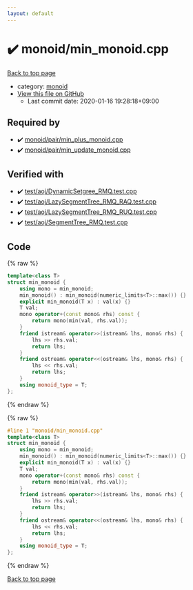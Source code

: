 ```yaml
---
layout: default
---
```


<!-- mathjax config similar to math.stackexchange -->
<script type="text/javascript" async
  src="https://cdnjs.cloudflare.com/ajax/libs/mathjax/2.7.5/MathJax.js?config=TeX-MML-AM_CHTML">
</script>
<script type="text/x-mathjax-config">
  MathJax.Hub.Config({
    TeX: { equationNumbers: { autoNumber: "AMS" }},
    tex2jax: {
      inlineMath: [ ['$','$'] ],
      processEscapes: true
    },
    "HTML-CSS": { matchFontHeight: false },
    displayAlign: "left",
    displayIndent: "2em"
  });
</script>

<script type="text/javascript" src="https://cdnjs.cloudflare.com/ajax/libs/jquery/3.4.1/jquery.min.js"></script>
<script src="https://cdn.jsdelivr.net/npm/jquery-balloon-js@1.1.2/jquery.balloon.min.js" integrity="sha256-ZEYs9VrgAeNuPvs15E39OsyOJaIkXEEt10fzxJ20+2I=" crossorigin="anonymous"></script>
<script type="text/javascript" src="../../assets/js/copy-button.js"></script>
<link rel="stylesheet" href="../../assets/css/copy-button.css" />


# :heavy_check_mark: monoid/min_monoid.cpp

<a href="../../index.html">Back to top page</a>

* category: <a href="../../index.html#c3437aaac8e99d51d51e80f390e49b05">monoid</a>
* <a href="{{ site.github.repository_url }}/blob/master/monoid/min_monoid.cpp">View this file on GitHub</a>
    - Last commit date: 2020-01-16 19:28:18+09:00




## Required by

* :heavy_check_mark: <a href="pair/min_plus_monoid.cpp.html">monoid/pair/min_plus_monoid.cpp</a>
* :heavy_check_mark: <a href="pair/min_update_monoid.cpp.html">monoid/pair/min_update_monoid.cpp</a>


## Verified with

* :heavy_check_mark: <a href="../../verify/test/aoj/DynamicSetgree_RMQ.test.cpp.html">test/aoj/DynamicSetgree_RMQ.test.cpp</a>
* :heavy_check_mark: <a href="../../verify/test/aoj/LazySegmentTree_RMQ_RAQ.test.cpp.html">test/aoj/LazySegmentTree_RMQ_RAQ.test.cpp</a>
* :heavy_check_mark: <a href="../../verify/test/aoj/LazySegmentTree_RMQ_RUQ.test.cpp.html">test/aoj/LazySegmentTree_RMQ_RUQ.test.cpp</a>
* :heavy_check_mark: <a href="../../verify/test/aoj/SegmentTree_RMQ.test.cpp.html">test/aoj/SegmentTree_RMQ.test.cpp</a>


## Code

<a id="unbundled"></a>
{% raw %}
```cpp
template<class T>
struct min_monoid {
	using mono = min_monoid;
	min_monoid() : min_monoid(numeric_limits<T>::max()) {}
	explicit min_monoid(T x) : val(x) {}
	T val;
	mono operator+(const mono& rhs) const {
		return mono(min(val, rhs.val));
	}
	friend istream& operator>>(istream& lhs, mono& rhs) {
		lhs >> rhs.val;
		return lhs;
	}
	friend ostream& operator<<(ostream& lhs, mono& rhs) {
		lhs << rhs.val;
		return lhs;
	}
	using monoid_type = T;
};
```
{% endraw %}

<a id="bundled"></a>
{% raw %}
```cpp
#line 1 "monoid/min_monoid.cpp"
template<class T>
struct min_monoid {
	using mono = min_monoid;
	min_monoid() : min_monoid(numeric_limits<T>::max()) {}
	explicit min_monoid(T x) : val(x) {}
	T val;
	mono operator+(const mono& rhs) const {
		return mono(min(val, rhs.val));
	}
	friend istream& operator>>(istream& lhs, mono& rhs) {
		lhs >> rhs.val;
		return lhs;
	}
	friend ostream& operator<<(ostream& lhs, mono& rhs) {
		lhs << rhs.val;
		return lhs;
	}
	using monoid_type = T;
};
```
{% endraw %}

<a href="../../index.html">Back to top page</a>

